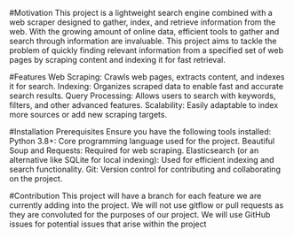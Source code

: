 #Motivation
This project is a lightweight search engine combined with a web scraper designed to gather, index, and retrieve information from the web. With the growing amount of online data, efficient tools to gather and search through information are invaluable. This project aims to tackle the problem of quickly finding relevant information from a specified set of web pages by scraping content and indexing it for fast retrieval.

#Features
Web Scraping: Crawls web pages, extracts content, and indexes it for search.
Indexing: Organizes scraped data to enable fast and accurate search results.
Query Processing: Allows users to search with keywords, filters, and other advanced features.
Scalability: Easily adaptable to index more sources or add new scraping targets.

#Installation
Prerequisites
Ensure you have the following tools installed:
Python 3.8+: Core programming language used for the project.
Beautiful Soup and Requests: Required for web scraping.
Elasticsearch (or an alternative like SQLite for local indexing): Used for efficient indexing and search functionality.
Git: Version control for contributing and collaborating on the project.

#Contribution
This project will have a branch for each feature we are currently adding into the project.
We will not use gitflow or pull requests as they are convoluted for the purposes of our project.
We will use GitHub issues for potential issues that arise within the project
